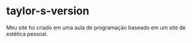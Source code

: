 # taylor-s-version
Meu site foi criado em uma aula de programação baseado em um site de estética pessoal.
